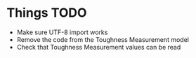# Things TODO

+ Make sure UTF-8 import works
+ Remove the code from the Toughness Measurement model
+ Check that Toughness Measurement values can be read

